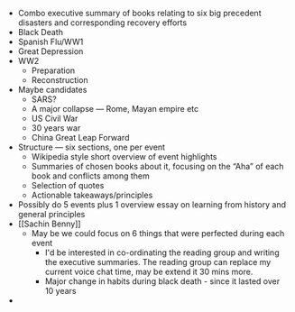 - Combo executive summary of books relating to six big precedent disasters and corresponding recovery efforts
- Black Death
- Spanish Flu/WW1
- Great Depression
- WW2 
    - Preparation
    - Reconstruction
- Maybe candidates
    - SARS?
    - A major collapse — Rome, Mayan empire etc
    - US Civil War
    - 30 years war
    - China Great Leap Forward
- Structure — six sections, one per event
    - Wikipedia style short overview of event highlights
    - Summaries of chosen books about it, focusing on the “Aha” of each book and conflicts among them 
    - Selection of quotes
    - Actionable takeaways/principles
- Possibly do 5 events plus 1 overview essay on learning from history and general principles
- [[Sachin Benny]] 
    - May be we could focus on 6 things that were perfected during each event
        - I'd be interested in co-ordinating the reading group and writing the executive summaries. The reading group can replace my current voice chat time, may be extend it 30 mins more.
        - Major change in habits during black death - since it lasted over 10 years 
- 
